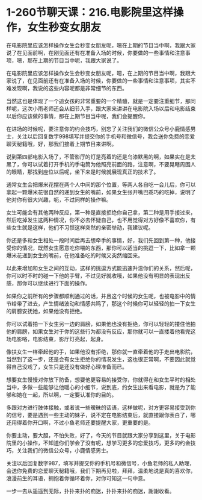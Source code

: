 # 1-260节聊天课：216.电影院里这样操作，女生秒变女朋友

在电影院里应该怎样操作女生会秒变女朋友呢，嗯在上期的节目当中啊，我跟大家说了在见面前啊，在刚见面还有在准备入场的时候，你要做的一些事情和注意事项，嗯，那在上期的节目当中呢，我跟大家说了。

在电影院里应该怎样操作女生会秒变女朋友呢，嗯，在上期的节目当中啊，我跟大家说了，在见面前还有在准备入场的时候，你要做的一些事情和注意事项，其实不难发现啊，我说的这些内容呢都是非常细节的东西。

当然这也是体现了一个追女孩的非常重要的一个精髓，就是一定要注重细节，那同样呢，这次小雨老师还会从细节入手，跟大家来讲讲在电影院入场以后和电影结束以后你应该做的事情，那在上期节目当中呢，我们会提醒你。

在进场的时候呢，要注意你的约会技巧，别忘了关注我们的微信公众号小鹿情感男士，关注以后回复数字998填写并提交你的手机号和微信号，我会送你免费的恋爱聊天秘籍哦，好，那我们接着上期节目来讲啊。

说到第四部电影入场了，不管影厅的灯是亮着的还是乌漆默黑的啊，如果实在是太黑了，你可以试着打开手机的手电筒为他照亮前面的路，注意啊，不要晃瞎周围人的眼睛，那找到座位以后呢，坐下来是时候就展现真正的技术了。

通常女生会把爆米花摆在两个人中间的那个位置，等两人各自吃一会儿后，你可以拿起一颗爆米花很自然的递到女生的嘴前，如果女生张开嘴巴乖巧的吃掉，说明了他对你有很大兴趣，呃，不过同样的操作嘛。

女生可能会有其他两种反应，第一种是直接拒绝你自己拿，第二种是用手接过来，然后吃掉发生这两种情况，你不必去怀疑自己，也不用觉得对方好像不喜欢你，有些女生就是这样，他们不习惯这样突然的亲密举动，我建议呢。

你还是多和女生相处一段时间后再去想牵手的事情，好，我们先回到第一种，他接受你的情况，既然女生愿意吃你喂的东西，那你可以适当的挑逗一下，比如拿一颗爆米花递到女生的嘴前，在他准备吃的时候又突然缩回来。

以此来增加和女生之间的互动，这样的挑逗方式能迅速升温你们的关系，然后呢，你可以时不时的碰一下他的手臂，不过见好就收哦，如果他没有明显的表现出反感，那你可以继续进行下面的操作。

如果你之前所有的步骤都顺利通过的话，并且这个时候的女生呢，也被电影中的情节给带了进去，产生情绪波动和情感共鸣了，那这个时候你可以轻轻的拍一下女生的肩膀安抚她，如果他没有拒绝。

你可以试着拍一下女生另一边的肩膀，如果他也没有拒绝，你可以轻轻的搂住他拍他的肩膀，如果女生对于你的这些行为都没有反应，那你就可以一直搂着他看完这场电影咯，电影结束，影厅灯亮起，起身。

像扶女生一样牵起他的手，如果他没有拒绝，那你就一直牵着他的手走出电影院，当然到了这一步，还是会有女生拒绝你的情况发生，这也很正常啊，不要因此就觉得自己没戏了，女生只是还没有做好心理准备而已。

想要女生慢慢对你放下防备，想要他更容易的接受你，你就得在和女生平时的相处当中，多做一些能够让他暖心的小细节，说到底，约女生出来看电影，就是为了能够和她在一起，所以啊，一定要认准你的目的。

多跟对方进行肢体接触，或者说一些暧昧的话语，这样做呢，对方更容易接受到你的信号，要是遇到一些主动的妹子，说不定在电影结束后，就直接跟你表白了，哪还用得着你开口啊，不过小鱼老师还要提醒大家，更重要的是。

你要主动，要大胆，不怕失败，好了，今天的节目就跟大家分享到这里，关于电影院里的小操作，不知道你们学会了没有呢，想学习更多的恋爱技巧，更多的约会技巧，关注我们的微信公众号，小鹿情感男士。

关注以后回复数字987，填写并提交你的手机号和微信号，小鱼老师的私人助理，会送你免费的恋爱聊天秘籍哦，我们下期再见啦，拜拜，温柔地说是真的喜欢你，浪漫前生的耳语，拥抱着你循环着你，对你可知这一句中意。

一步一去从遥遥到无际，扑扑来扑的痴迷，扑扑来扑的痴迷，謝謝收看。